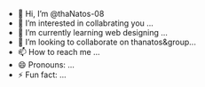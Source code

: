 - 👋 Hi, I’m @thaNatos-08
- 👀 I’m interested in collabrating you ...
- 🌱 I’m currently learning web designing ...
- 💞️ I’m looking to collaborate on thanatos&group...
- 📫 How to reach me ...
- 😄 Pronouns: ...
- ⚡ Fun fact: ...

<!---
thaNatos-08/thaNatos-08 is a ✨ special ✨ repository because its `README.md` (this file) appears on your GitHub profile.
You can click the Preview link to take a look at your changes.
--->
